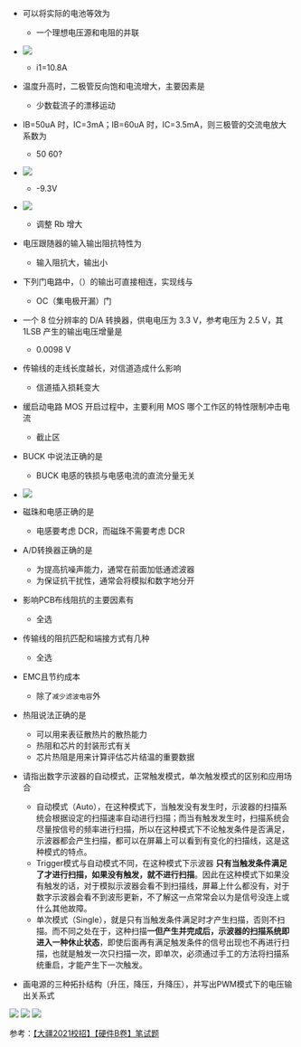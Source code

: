 - 可以将实际的电池等效为
  - 一个理想电压源和电阻的并联
- ![](https://wiki-media-1253965369.cos.ap-guangzhou.myqcloud.com/img/20210813164019.png)
  - i1=10.8A
- 温度升高时，二极管反向饱和电流增大，主要因素是
  - 少数载流子的漂移运动
- IB=50uA 时，IC=3mA；IB=60uA 时，IC=3.5mA，则三极管的交流电放大系数为
  - 50 60?
- ![](https://wiki-media-1253965369.cos.ap-guangzhou.myqcloud.com/img/20210813164101.png)
  - -9.3V
- ![](https://wiki-media-1253965369.cos.ap-guangzhou.myqcloud.com/img/20210813164131.png)
  - 调整 Rb 增大
- 电压跟随器的输入输出阻抗特性为
  - 输入阻抗大，输出小
- 下列门电路中，（）的输出可直接相连，实现线与
  - OC（集电极开漏）门
- 一个 8 位分辨率的 D/A 转换器，供电电压为 3.3 V，参考电压为 2.5 V，其 1LSB 产生的输出电压增量是 
  - 0.0098 V
- 传输线的走线长度越长，对信道造成什么影响
  - 信道插入损耗变大
- 缓启动电路 MOS 开启过程中，主要利用 MOS 哪个工作区的特性限制冲击电流
  - 截止区
- BUCK 中说法正确的是
  - BUCK 电感的铁损与电感电流的直流分量无关
- ![](https://wiki-media-1253965369.cos.ap-guangzhou.myqcloud.com/img/20210813164817.png)
- 磁珠和电感正确的是
  - 电感要考虑 DCR，而磁珠不需要考虑 DCR
- A/D转换器正确的是
  - 为提高抗噪声能力，通常在前面加低通滤波器
  - 为保证抗干扰性，通常会将模拟和数字地分开
- 影响PCB布线阻抗的主要因素有
  - 全选
- 传输线的阻抗匹配和端接方式有几种
  - 全选
- EMC且节约成本
  - 除了`减少滤波电容`外
- 热阻说法正确的是
  - 可以用来表征散热片的散热能力
  - 热阻和芯片的封装形式有关
  - 芯片热阻是用来计算评估芯片结温的重要数据

- 请指出数字示波器的自动模式，正常触发模式，单次触发模式的区别和应用场合
  - 自动模式（Auto），在这种模式下，当触发没有发生时，示波器的扫描系统会根据设定的扫描速率自动进行扫描；而当有触发发生时，扫描系统会尽量按信号的频率进行扫描，所以在这种模式下不论触发条件是否满足，示波器都会产生扫描，都可以在屏幕上可以看到有变化的扫描线，这是这种模式的特点。
  - Trigger模式与自动模式不同，在这种模式下示波器 **只有当触发条件满足了才进行扫描，如果没有触发，就不进行扫描**。因此在这种模式下如果没有触发的话，对于模拟示波器会看不到扫描线，屏幕上什么都没有，对于数字示波器会看不到波形更新，不了解这一点常常会以为是信号没连上或什么其他故障。
  - 单次模式（Single），就是只有当触发条件满足时才产生扫描，否则不扫描。而不同之处在于，这种扫描**一但产生并完成后，示波器的扫描系统即进入一种休止状态**，即使后面再有满足触发条件的信号出现也不再进行扫描，也就是触发一次只扫描一次，即单次，必须通过手工的方法将扫描系统重启，才能产生下一次触发。

- 画电源的三种拓扑结构（升压，降压，升降压），并写出PWM模式下的电压输出关系式

![](https://d311uvhi8lkjbj.cloudfront.net/media/News-media/value/.ft9jzuVX/News-media-235.png)
![](https://d311uvhi8lkjbj.cloudfront.net/media/News-media/value/.f4xnzuVX/News-media-236.png)
![](https://d311uvhi8lkjbj.cloudfront.net/media/News-media/value/.fjNqzuVX/News-media-237.png)




参考：[【大疆2021校招】【硬件B卷】笔试题](https://blog.csdn.net/m0_37652453/article/details/108174018)